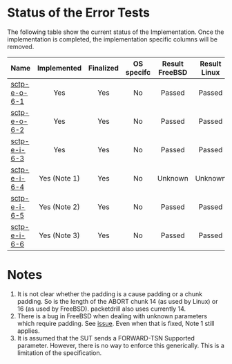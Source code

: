 # Status of the Error Tests

The following table show the current status of the Implementation. Once the implementation is completed, the implementation specific columns will be removed.

| Name                            | Implemented  | Finalized | OS specifc | Result FreeBSD | Result Linux |
|:--------------------------------|:------------:|:---------:|:----------:|:--------------:|:------------:|
|[sctp-e-o-6-1](sctp-e-o-6-1.pkt) | Yes          | Yes       | No         | Passed         | Passed       |
|[sctp-e-o-6-2](sctp-e-o-6-2.pkt) | Yes          | Yes       | No         | Passed         | Passed       |
|[sctp-e-i-6-3](sctp-e-i-6-3.pkt) | Yes          | Yes       | No         | Passed         | Passed       |
|[sctp-e-i-6-4](sctp-e-i-6-4.pkt) | Yes (Note 1) | Yes       | No         | Unknown        | Unknown      |
|[sctp-e-i-6-5](sctp-e-i-6-5.pkt) | Yes (Note 2) | Yes       | No         | Passed         | Passed       |
|[sctp-e-i-6-6](sctp-e-i-6-6.pkt) | Yes (Note 3) | Yes       | No         | Passed         | Passed       |

# Notes
1. It is not clear whether the padding is a cause padding or a chunk padding.
   So is the length of the ABORT chunk 14 (as used by Linux) or 16 (as used by FreeBSD).
   packetdrill also uses currently 14.
2. There is a bug in FreeBSD when dealing with unknown parameters which require padding.
   See [issue](https://github.com/sctplab/SCTP_NKE_Yosemite/issues/1). Even when that is fixed,
   Note 1 still applies.
3. It is assumed that the SUT sends a FORWARD-TSN Supported parameter.
   However, there is no way to enforce this generically. This is a limitation of the specification.
